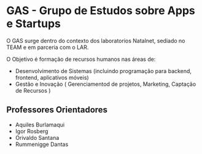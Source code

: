 # GAS - Grupo de Estudos sobre Apps e Startups
O GAS surge dentro do contexto dos laboratorios Natalnet, sediado no TEAM e em parceria com o LAR.

O Objetivo é formação de recursos humanos nas áreas de:
* Desenvolvimento de Sistemas (incluindo programação para backend, frontend, aplicativos móveis)
* Gestão e Inovação ( Gerenciamentod de projetos, Marketing, Captação de Recursos )

## Professores Orientadores
* Aquiles Burlamaqui
* Igor Rosberg
* Orivaldo Santana
* Rummenigge Dantas

